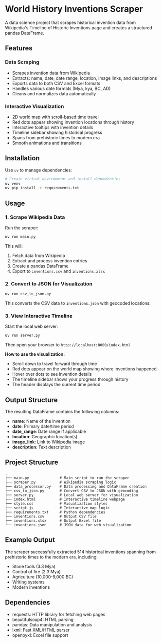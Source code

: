 # World History Inventions Scraper

A data science project that scrapes historical invention data from Wikipedia's Timeline of Historic Inventions page and creates a structured pandas DataFrame.

## Features

### Data Scraping
- Scrapes invention data from Wikipedia
- Extracts: name, date, date range, location, image links, and descriptions
- Exports data to both CSV and Excel formats
- Handles various date formats (Mya, kya, BC, AD)
- Cleans and normalizes data automatically

### Interactive Visualization
- 2D world map with scroll-based time travel
- Red dots appear showing invention locations through history
- Interactive tooltips with invention details
- Timeline sidebar showing historical progress
- Spans from prehistoric times to modern era
- Smooth animations and transitions

## Installation

Use `uv` to manage dependencies:

```bash
# Create virtual environment and install dependencies
uv venv
uv pip install -r requirements.txt
```

## Usage

### 1. Scrape Wikipedia Data

Run the scraper:

```bash
uv run main.py
```

This will:
1. Fetch data from Wikipedia
2. Extract and process invention entries
3. Create a pandas DataFrame
4. Export to `inventions.csv` and `inventions.xlsx`

### 2. Convert to JSON for Visualization

```bash
uv run csv_to_json.py
```

This converts the CSV data to `inventions.json` with geocoded locations.

### 3. View Interactive Timeline

Start the local web server:

```bash
uv run server.py
```

Then open your browser to `http://localhost:8000/index.html`

**How to use the visualization:**
- Scroll down to travel forward through time
- Red dots appear on the world map showing where inventions happened
- Hover over dots to see invention details
- The timeline sidebar shows your progress through history
- The header displays the current time period

## Output Structure

The resulting DataFrame contains the following columns:
- **name**: Name of the invention
- **date**: Primary date/time period
- **date_range**: Date range if applicable
- **location**: Geographic location(s)
- **image_link**: Link to Wikipedia image
- **description**: Text description

## Project Structure

```
.
├── main.py              # Main script to run the scraper
├── scraper.py           # Wikipedia scraping logic
├── data_processor.py    # Data processing and DataFrame creation
├── csv_to_json.py       # Convert CSV to JSON with geocoding
├── server.py            # Local web server for visualization
├── index.html           # Interactive timeline webpage
├── style.css            # Visualization styles
├── script.js            # Interactive map logic
├── requirements.txt     # Python dependencies
├── inventions.csv       # Output CSV file
├── inventions.xlsx      # Output Excel file
└── inventions.json      # JSON data for web visualization
```

## Example Output

The scraper successfully extracted 514 historical inventions spanning from prehistoric times to the modern era, including:
- Stone tools (3.3 Mya)
- Control of fire (2.3 Mya)
- Agriculture (10,000-9,000 BC)
- Writing systems
- Modern inventions

## Dependencies

- requests: HTTP library for fetching web pages
- beautifulsoup4: HTML parsing
- pandas: Data manipulation and analysis
- lxml: Fast XML/HTML parser
- openpyxl: Excel file support
